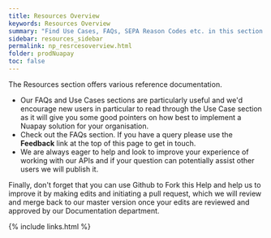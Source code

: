 ```yaml
---
title: Resources Overview
keywords: Resources Overview
summary: "Find Use Cases, FAQs, SEPA Reason Codes etc. in this section."
sidebar: resources_sidebar
permalink: np_resrcesoverview.html
folder: prodNuapay
toc: false
---
```


The Resources section offers various reference documentation.
* Our FAQs and Use Cases sections are particularly useful and we'd encourage new users in particular to read through the Use Case section as it will give you some good pointers on how best to implement a Nuapay solution for your organisation.
* Check out the FAQs section. If you have a query please use the <b>Feedback</b> link at the top of this page to get in touch.
* We are always eager to help and look to improve your experience of working with our APIs and if your question can potentially assist other users we will publish it.

Finally, don't forget that you can use Github to Fork this Help and help us to improve it by making edits and initiating a pull request, which we will review and merge back to our master version once your edits are reviewed and approved by our Documentation department.    


{% include links.html %}
